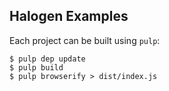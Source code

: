 ## Halogen Examples

Each project can be built using `pulp`:

```text
$ pulp dep update
$ pulp build
$ pulp browserify > dist/index.js
```
